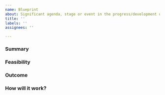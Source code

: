 ```yaml
---
name: Blueprint
about: Significant agenda, stage or event in the progress/development of Recyclero.
title: ''
labels: ''
assignees: ''

---
```


### Summary

<!-- Describe the idea briefly -->

### Feasibility

<!-- Is the idea feasible, if yes, list the requirements -->

### Outcome

<!-- Describe the intended outcome -->

### How will it work?

<!-- Well-nigh plan for implementing the idea -->
